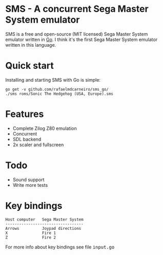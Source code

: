 # SMS - A concurrent Sega Master System emulator

SMS is a free and open-source (MIT licensed) Sega Master System emulator written in
[Go](http://golang.org). I think it's the first Sega Master System emulator written
in this language.

# Quick start

Installing and starting SMS with Go is simple:

    go get -v github.com/rafaelmdcarneiro/sms_go/
    ./sms roms/Sonic The Hedgehog (USA, Europe).sms

# Features

* Complete Zilog Z80 emulation
* Concurrent
* SDL backend
* 2x scaler and fullscreen

# Todo

* Sound support
* Write more tests

# Key bindings

    Host computer   Sega Master System
    ----------------------------------
    Arrows          Joypad directions
    X               Fire 1
    Z               Fire 2

For more info about key bindings see file <tt>input.go</tt>
